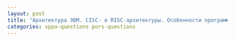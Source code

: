 ```yaml
---
layout: post
title: "Архитектура ЭВМ. CISC- и RISC-архитектуры. Особенности программирования RISC-процессоров"
categories: sppo-questions pors-questions
---
```


